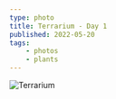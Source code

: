 ```yaml
---
type: photo
title: Terrarium - Day 1
published: 2022-05-20
tags: 
    - photos
    - plants
---
```

![Terrarium](/img/posts/terrarium.webp)